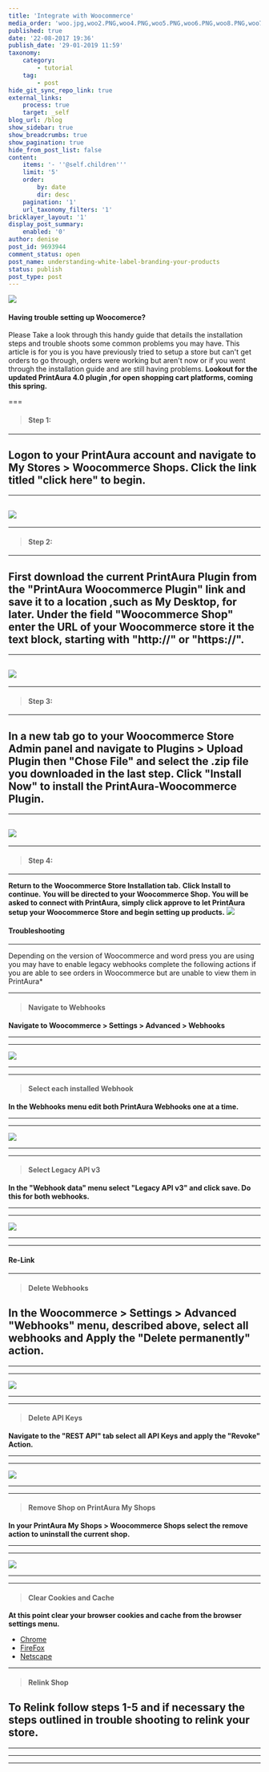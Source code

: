```yaml
---
title: 'Integrate with Woocommerce'
media_order: 'woo.jpg,woo2.PNG,woo4.PNG,woo5.PNG,woo6.PNG,woo8.PNG,woo7.PNG,woo3.PNG,woo9.PNG,woo10.PNG'
published: true
date: '22-08-2017 19:36'
publish_date: '29-01-2019 11:59'
taxonomy:
    category:
        - tutorial
    tag:
        - post
hide_git_sync_repo_link: true
external_links:
    process: true
    target: _self
blog_url: /blog
show_sidebar: true
show_breadcrumbs: true
show_pagination: true
hide_from_post_list: false
content:
    items: '- ''@self.children'''
    limit: '5'
    order:
        by: date
        dir: desc
    pagination: '1'
    url_taxonomy_filters: '1'
bricklayer_layout: '1'
display_post_summary:
    enabled: '0'
author: denise
post_id: 9693944
comment_status: open
post_name: understanding-white-label-branding-your-products
status: publish
post_type: post
---
```


[![](woo.jpg)](/blog/tutorials/integrate-with-woocommerce)

#### __**Having trouble setting up Woocomerce?**__ 

Please Take a look through this handy guide that details the installation steps and trouble shoots some common problems you may have. This article is for you is you have previously tried to setup a store but can't get orders to go through, orders were working but aren't now or if you went through the installation guide and are still having problems. 
**Lookout for the updated PrintAura 4.0 plugin ,for open shopping cart platforms, coming this spring.**  

===
>#### Step 1:
---
**Logon to your PrintAura account and navigate to My Stores > Woocommerce Shops.**
**Click the link titled "click here" to begin.**
---
---
![](woo1.PNG)
---
---
>#### Step 2:
---
**First download the current PrintAura Plugin from the "PrintAura Woocommerce Plugin" link and save it to a location ,such as My Desktop, for later.**
**Under the field "Woocommerce Shop" enter the URL of your Woocommerce store it the text block, starting with "http://" or "https://".**
---
---
![](woo2.PNG)
---
---
>#### Step 3:
---
**In a new tab go to your Woocommerce Store Admin panel and navigate to Plugins > Upload Plugin then "Chose File" and select the .zip file you downloaded in the last step. Click "Install Now" to install the PrintAura-Woocommerce Plugin.** 
---
---
![](woo4.PNG)
---
---
>#### Step 4:
---
**Return to the Woocommerce Store Installation tab.**
**Click Install to continue.**
**You will be directed to your Woocommerce Shop. You will be asked to connect with PrintAura, simply click approve to let PrintAura setup your Woocommerce Store and begin setting up products.**
![](woo3.PNG)
#### __**Troubleshooting**__
___
Depending on the version of Woocommerce and word press you are using you may have to enable legacy webhooks complete the following actions if you are able to see orders in Woocommerce but are unable to view them in PrintAura*
___
>#### Navigate to Webhooks
**Navigate to Woocommerce > Settings > Advanced > Webhooks**
___
---
![](woo5.PNG)
___
---
>#### Select each installed Webhook
**In the Webhooks menu edit both PrintAura Webhooks one at a time.**
___
---
![](woo6.PNG)
___
---
>#### Select Legacy API v3
**In the "Webhook data" menu select "Legacy API v3" and click save. Do this for both webhooks.**
___
---
![](woo7.PNG)
___
---
#### __**Re-Link**__ 
---
> #### Delete Webhooks                                                                                                                          
**In the Woocommerce > Settings > Advanced "Webhooks" menu, described above, select all webhooks and Apply the "Delete permanently" action.** 
---
---
---
![](woo9.PNG)
___
---
>#### Delete API Keys
**Navigate to the "REST API" tab select all API Keys and apply the "Revoke" Action.**
___
---
![](woo10.PNG)
___
---
>#### Remove Shop on PrintAura My Shops
**In your PrintAura My Shops > Woocommerce Shops select the remove action to uninstall the current shop.**
___
---
![](woo8.PNG)
___
---
>#### Clear Cookies and Cache
**At this point clear your browser cookies and cache from the browser settings menu.**

* [Chrome](https://support.google.com/accounts/answer/9098093?co=GENIE.Platform=Desktop&hl=en&visit_id=636843775705401342-2310875799&rd=1)
* [FireFox](https://support.mozilla.org/en-US/kb/clear-cookies-and-site-data-firefox)
* [Netscape](http://www.allaboutcookies.org/manage-cookies/netscape-6-plus.html)

___
>#### Relink Shop
**To Relink follow steps 1-5 and if necessary the steps outlined in trouble shooting to relink your store.** 
---
---
---
---